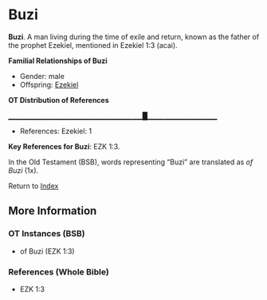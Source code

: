 # Buzi
**Buzi**. 
A man living during the time of exile and return, known as the father of the prophet Ezekiel, mentioned in Ezekiel 1:3 (acai). 




**Familial Relationships of Buzi**


* Gender: male
* Offspring: [Ezekiel](Ezekiel.md)


**OT Distribution of References**

▁▁▁▁▁▁▁▁▁▁▁▁▁▁▁▁▁▁▁▁▁▁▁▁▁█▁▁▁▁▁▁▁▁▁▁▁▁▁
* References: Ezekiel: 1



**Key References for Buzi**: 
EZK 1:3. 


In the Old Testament (BSB), words representing “Buzi” are translated as 
*of Buzi* (1x). 




Return to [Index](00-Index.md)

## More Information

### OT Instances (BSB)

* of Buzi (EZK 1:3)



### References (Whole Bible)

* EZK 1:3



